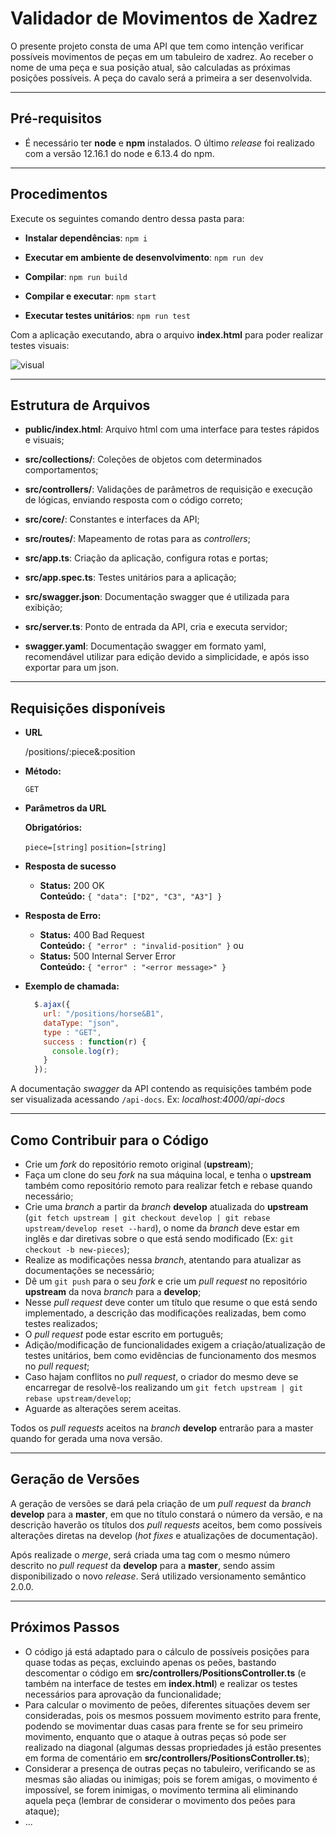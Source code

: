 # Validador de Movimentos de Xadrez

O presente projeto consta de uma API que tem como intenção verificar possíveis movimentos de peças em um tabuleiro de xadrez. Ao receber o nome de uma peça e sua posição atual, são calculadas as próximas posições possíveis. A peça do cavalo será a primeira a ser desenvolvida.

----

## Pré-requisitos

* É necessário ter **node** e **npm** instalados. O último *release* foi realizado com a versão 12.16.1 do node e 6.13.4 do npm.

----

## Procedimentos

Execute os seguintes comando dentro dessa pasta para:

* **Instalar dependências**: `npm i`

* **Executar em ambiente de desenvolvimento**: `npm run dev`

* **Compilar**: `npm run build`

* **Compilar e executar**: `npm start`

* **Executar testes unitários**: `npm run test`

Com a aplicação executando, abra o arquivo **index.html** para poder realizar testes visuais:

![visual](https://user-images.githubusercontent.com/44649580/89113037-eea56180-d441-11ea-8d34-c9c70f820248.png)

----

## Estrutura de Arquivos

* **public/index.html**: Arquivo html com uma interface para testes rápidos e visuais;

* **src/collections/**: Coleções de objetos com determinados comportamentos;

* **src/controllers/**: Validações de parâmetros de requisição e execução de lógicas, enviando resposta com o código correto;

* **src/core/**: Constantes e interfaces da API;

* **src/routes/**: Mapeamento de rotas para as *controllers*;

* **src/app.ts**: Criação da aplicação, configura rotas e portas;

* **src/app.spec.ts**: Testes unitários para a aplicação;

* **src/swagger.json**: Documentação swagger que é utilizada para exibição;

* **src/server.ts**: Ponto de entrada da API, cria e executa servidor;

* **swagger.yaml**: Documentação swagger em formato yaml, recomendável utilizar para edição devido a simplicidade, e após isso exportar para um json.

----

## Requisições disponíveis

* **URL**

  /positions/:piece&:position

* **Método:**

  `GET`
  
*  **Parâmetros da URL**

   **Obrigatórios:**
 
   `piece=[string]`
   `position=[string]`

* **Resposta de sucesso**

  * **Status:** 200 OK <br />
    **Conteúdo:** `{ "data": ["D2", "C3", "A3"] }`

* **Resposta de Erro:**

  * **Status:** 400 Bad Request <br />
    **Conteúdo:** `{ "error" : "invalid-position" }`
  ou
  * **Status:** 500 Internal Server Error <br />
    **Conteúdo:** `{ "error" : "<error message>" }`

* **Exemplo de chamada:**

  ```javascript
    $.ajax({
      url: "/positions/horse&B1",
      dataType: "json",
      type : "GET",
      success : function(r) {
        console.log(r);
      }
    });
  ```

A documentação *swagger* da API contendo as requisições também pode ser visualizada acessando `/api-docs`. Ex: *localhost:4000/api-docs*

----

## Como Contribuir para o Código

- Crie um *fork* do repositório remoto original (**upstream**);
- Faça um clone do seu *fork* na sua máquina local, e tenha o **upstream** também como repositório remoto para realizar fetch e rebase quando necessário;
- Crie uma *branch* a partir da *branch* **develop** atualizada do **upstream** (`git fetch upstream | git checkout develop | git rebase upstream/develop reset --hard`), o nome da *branch* deve estar em inglês e dar diretivas sobre o que está sendo modificado (Ex: `git checkout -b new-pieces`);
- Realize as modificações nessa *branch*, atentando para atualizar as documentações se necessário;
- Dê um `git push` para o seu *fork* e crie um *pull request* no repositório **upstream** da nova *branch* para a **develop**;
- Nesse *pull request* deve conter um título que resume o que está sendo implementado, a descrição das modificações realizadas, bem como testes realizados;
- O *pull request* pode estar escrito em português;
- Adição/modificação de funcionalidades exigem a criação/atualização de testes unitários, bem como evidências de funcionamento dos mesmos no *pull request*;
- Caso hajam conflitos no *pull request*, o criador do mesmo deve se encarregar de resolvê-los realizando um `git fetch upstream | git rebase upstream/develop`;
- Aguarde as alterações serem aceitas.

Todos os *pull requests* aceitos na *branch* **develop** entrarão para a master quando for gerada uma nova versão.

----

## Geração de Versões

A geração de versões se dará pela criação de um *pull request* da *branch* **develop** para a **master**, em que no título constará o número da versão, e na descrição haverão os títulos dos *pull requests* aceitos, bem como possíveis alterações diretas na develop (*hot fixes* e atualizações de documentação).

Após realizade o *merge*, será criada uma tag com o mesmo número descrito no *pull request* da **develop** para a **master**, sendo assim disponibilizado o novo *release*. Será utilizado versionamento semântico 2.0.0.

----

## Próximos Passos

- O código já está adaptado para o cálculo de possíveis posições para quase todas as peças, excluindo apenas os peões, bastando descomentar o código em **src/controllers/PositionsController.ts** (e também na interface de testes em **index.html**) e realizar os testes necessários para aprovação da funcionalidade;
- Para calcular o movimento de peões, diferentes situações devem ser consideradas, pois os mesmos possuem movimento estrito para frente, podendo se movimentar duas casas para frente se for seu primeiro movimento, enquanto que o ataque à outras peças só pode ser realizado na diagonal (algumas dessas propriedades já estão presentes em forma de comentário em **src/controllers/PositionsController.ts**);
- Considerar a presença de outras peças no tabuleiro, verificando se as mesmas são aliadas ou inimigas; pois se forem amigas, o movimento é impossível, se forem inimigas, o movimento termina ali eliminando aquela peça (lembrar de considerar o movimento dos peões para ataque);
- ...